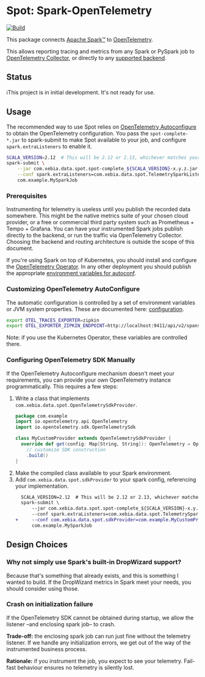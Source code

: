 # Spot: Spark-OpenTelemetry
[![Build](https://github.com/godatadriven/spot/actions/workflows/ci.yml/badge.svg)](https://github.com/godatadriven/spot/actions/workflows/ci.yml)

This package connects [Apache Spark™][sp-home] to [OpenTelemetry][ot-home].

This allows reporting tracing and metrics from any Spark or PySpark job to [OpenTelemetry Collector][ot-col], or directly to any [supported backend][ot-export].

## Status

ℹ️This project is in initial development. It's not ready for use.

## Usage

The recommended way to use Spot relies on [OpenTelemetry Autoconfigure][ot-auto] to obtain the OpenTelemetry configuration. You pass the `spot-complete-*.jar` to spark-submit to make Spot available to your job, and configure `spark.extraListeners` to enable it.

```bash
SCALA_VERSION=2.12  # This will be 2.12 or 2.13, whichever matches your Spark deployment.
spark-submit \
    --jar com.xebia.data.spot.spot-complete_${SCALA_VERSION}-x.y.z.jar \
    --conf spark.extraListeners=com.xebia.data.spot.TelemetrySparkListener \
    com.example.MySparkJob
```

### Prerequisites

Instrumenting for telemetry is useless until you publish the recorded data somewhere. This might be the native metrics suite of your chosen cloud provider, or a free or commercial third party system such as Prometheus + Tempo + Grafana. You can have your instrumented Spark jobs publish directly to the backend, or run the traffic via OpenTelemetry Collector. Choosing the backend and routing architecture is outside the scope of this document.

If you're using Spark on top of Kubernetes, you should install and configure the [OpenTelemetry Operator][ot-k8s-oper]. In any other deployment you should publish the appropriate [environment variables for autoconf][ot-auto-env].

### Customizing OpenTelemetry AutoConfigure

The automatic configuration is controlled by a set of environment variables or JVM system properties. These are documented here: [configuration][otel-config].

```bash
export OTEL_TRACES_EXPORTER=zipkin
export OTEL_EXPORTER_ZIPKIN_ENDPOINT=http://localhost:9411/api/v2/spans
```

Note: if you use the Kubernetes Operator, these variables are controlled there.

### Configuring OpenTelemetry SDK Manually

If the OpenTelemetry Autoconfigure mechanism doesn't meet your requirements, you can provide your own OpenTelemetry instance programmatically. This requires a few steps:

1. Write a class that implements `com.xebia.data.spot.OpenTelemetrySdkProvider`.
    ```scala
    package com.example
    import io.opentelemetry.api.OpenTelemetry
    import io.opentelemetry.sdk.OpenTelemetrySdk

    class MyCustomProvider extends OpenTelemetrySdkProvider {
      override def get(config: Map[String, String]): OpenTelemetry = OpenTelemetrySdk.builder()
        // customize SDK construction
        .build()
    }
    ```
2. Make the compiled class available to your Spark environment.
3. Add `com.xebia.data.spot.sdkProvider` to your spark config, referencing your implementation.
    ```diff
      SCALA_VERSION=2.12  # This will be 2.12 or 2.13, whichever matches your Spark deployment.
      spark-submit \
          --jar com.xebia.data.spot.spot-complete_${SCALA_VERSION}-x.y.z.jar \
          --conf spark.extraListeners=com.xebia.data.spot.TelemetrySparkListener \
    +     --conf com.xebia.data.spot.sdkProvider=com.example.MyCustomProvider \
          com.example.MySparkJob
    ```

## Design Choices

### Why not simply use Spark's built-in DropWizard support?

Because that's something that already exists, and this is something I wanted to build. If the DropWizard metrics in Spark meet your needs, you should consider using those.

### Crash on initialization failure

If the OpenTelemetry SDK cannot be obtained during startup, we allow the listener –and enclosing spark job– to crash.

**Trade-off:** the enclosing spark job can run just fine without the telemetry listener. If we handle any initialization errors, we get out of the way of the instrumented business process.

**Rationale:** if you instrument the job, you expect to see your telemetry. Fail-fast behaviour ensures no telemetry is silently lost.



[ot-auto]:     https://opentelemetry.io/docs/languages/java/instrumentation/#automatic-configuration
[ot-auto-env]: https://opentelemetry.io/docs/languages/java/configuration/
[ot-col]:      https://opentelemetry.io/docs/collector/
[otel-config]: https://opentelemetry.io/docs/languages/java/configuration/
[ot-export]:   https://opentelemetry.io/ecosystem/registry/?component=exporter
[ot-home]:     https://opentelemetry.io/
[ot-k8s-oper]: https://opentelemetry.io/docs/kubernetes/operator/
[sp-home]:     https://spark.apache.org
